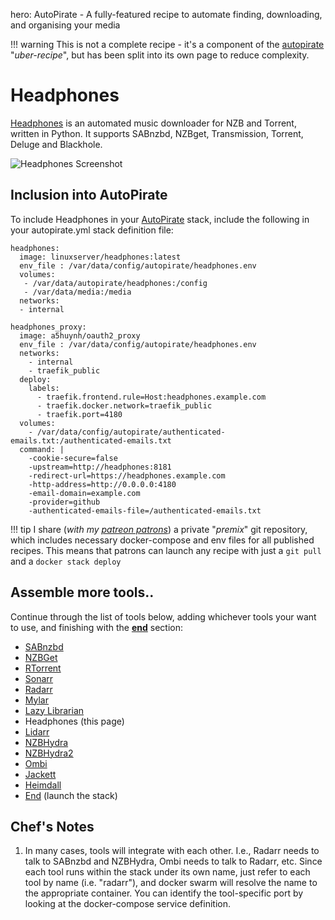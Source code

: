 hero: AutoPirate - A fully-featured recipe to automate finding, downloading, and organising your media    

!!! warning
    This is not a complete recipe - it's a component of the [autopirate](https://geek-cookbook.funkypenguin.co.nz/recipes/autopirate/) "_uber-recipe_", but has been split into its own page to reduce complexity.

# Headphones

[Headphones](https://github.com/rembo10/headphones) is an automated music downloader for NZB and Torrent, written in Python. It supports SABnzbd, NZBget, Transmission, Torrent, Deluge and Blackhole.

![Headphones Screenshot](../../images/headphones.png)

## Inclusion into AutoPirate

To include Headphones in your [AutoPirate](https://geek-cookbook.funkypenguin.co.nz/recipes/autopirate/) stack, include the following in your autopirate.yml stack definition file:

```
headphones:
  image: linuxserver/headphones:latest
  env_file : /var/data/config/autopirate/headphones.env
  volumes:
   - /var/data/autopirate/headphones:/config
   - /var/data/media:/media
  networks:
  - internal

headphones_proxy:
  image: a5huynh/oauth2_proxy
  env_file : /var/data/config/autopirate/headphones.env
  networks:
    - internal
    - traefik_public
  deploy:
    labels:
      - traefik.frontend.rule=Host:headphones.example.com
      - traefik.docker.network=traefik_public
      - traefik.port=4180
  volumes:
    - /var/data/config/autopirate/authenticated-emails.txt:/authenticated-emails.txt
  command: |
    -cookie-secure=false
    -upstream=http://headphones:8181
    -redirect-url=https://headphones.example.com
    -http-address=http://0.0.0.0:4180
    -email-domain=example.com
    -provider=github
    -authenticated-emails-file=/authenticated-emails.txt
```

!!! tip
    I share (_with my [patreon patrons](https://www.patreon.com/funkypenguin)_) a private "_premix_" git repository, which includes necessary docker-compose and env files for all published recipes. This means that patrons can launch any recipe with just a ```git pull``` and a ```docker stack deploy``` 

## Assemble more tools..

Continue through the list of tools below, adding whichever tools your want to use, and finishing with the **[end](https://geek-cookbook.funkypenguin.co.nz/recipes/autopirate/end/)** section:

* [SABnzbd](https://geek-cookbook.funkypenguin.co.nz/recipes/autopirate/sabnzbd.md)
* [NZBGet](https://geek-cookbook.funkypenguin.co.nz/recipes/autopirate/nzbget.md)
* [RTorrent](https://geek-cookbook.funkypenguin.co.nz/recipes/autopirate/rtorrent/)
* [Sonarr](https://geek-cookbook.funkypenguin.co.nz/recipes/autopirate/sonarr/)
* [Radarr](https://geek-cookbook.funkypenguin.co.nz/recipes/autopirate/radarr/)
* [Mylar](https://github.com/evilhero/mylar)
* [Lazy Librarian](https://geek-cookbook.funkypenguin.co.nz/recipes/autopirate/lazylibrarian/)
* Headphones (this page)
* [Lidarr](https://geek-cookbook.funkypenguin.co.nz/recipes/autopirate/lidarr/)
* [NZBHydra](https://geek-cookbook.funkypenguin.co.nz/recipes/autopirate/nzbhydra/)
* [NZBHydra2](https://geek-cookbook.funkypenguin.co.nz/recipes/autopirate/nzbhydra2/)
* [Ombi](https://geek-cookbook.funkypenguin.co.nz/recipes/autopirate/ombi/)
* [Jackett](https://geek-cookbook.funkypenguin.co.nz/recipes/autopirate/jackett/)
* [Heimdall](https://geek-cookbook.funkypenguin.co.nz/recipes/autopirate/heimdall/)
* [End](https://geek-cookbook.funkypenguin.co.nz/recipes/autopirate/end/) (launch the stack)


## Chef's Notes 

1. In many cases, tools will integrate with each other. I.e., Radarr needs to talk to SABnzbd and NZBHydra, Ombi needs to talk to Radarr, etc. Since each tool runs within the stack under its own name, just refer to each tool by name (i.e. "radarr"), and docker swarm will resolve the name to the appropriate container. You can identify the tool-specific port by looking at the docker-compose service definition.